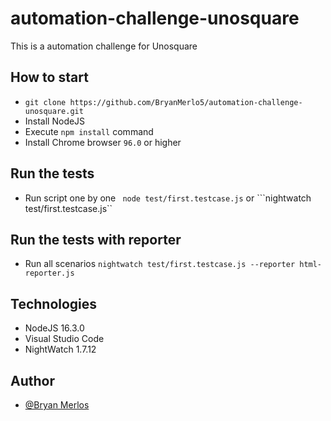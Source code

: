 # automation-challenge-unosquare
This is a automation challenge for Unosquare

## How to start
- ```git clone https://github.com/BryanMerlo5/automation-challenge-unosquare.git```
- Install NodeJS
- Execute ```npm install``` command
- Install Chrome browser ```96.0``` or higher

## Run the tests
- Run script one by one ``` node test/first.testcase.js``` or ```nightwatch test/first.testcase.js``

## Run the tests with reporter
- Run all scenarios ```nightwatch test/first.testcase.js --reporter html-reporter.js```


## Technologies
- NodeJS 16.3.0
- Visual Studio Code
- NightWatch 1.7.12

## Author
- [@Bryan Merlos](https://www.linkedin.com/in/bryan-merlos/)